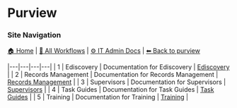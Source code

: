 # Purview

### Site Navigation
[🏠 Home](../../README.md) | [📂 All Workflows](../../users/users.md) | [⚙ IT Admin Docs](../../it-admins/README.md) | [⬅ Back to purview](../README.md)

|---|---|---|---|
| 1 | Ediscovery | Documentation for Ediscovery | [Ediscovery](ediscovery/) |
| 2 | Records Management | Documentation for Records Management | [Records Management](records-management/) |
| 3 | Supervisors | Documentation for Supervisors | [Supervisors](supervisors/) |
| 4 | Task Guides | Documentation for Task Guides | [Task Guides](task-guides/) |
| 5 | Training | Documentation for Training | [Training](training/) |